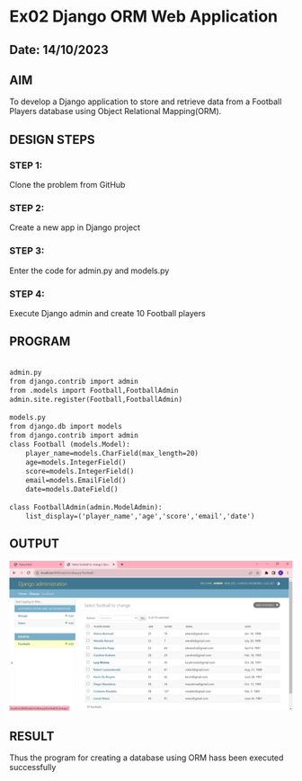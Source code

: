# Ex02 Django ORM Web Application
## Date: 14/10/2023

## AIM
To develop a Django application to store and retrieve data from a Football Players database using Object Relational Mapping(ORM).

## DESIGN STEPS

### STEP 1:
Clone the problem from GitHub

### STEP 2:
Create a new app in Django project

### STEP 3:
Enter the code for admin.py and models.py

### STEP 4:
Execute Django admin and create 10 Football players

## PROGRAM
```

admin.py
from django.contrib import admin
from .models import Football,FootballAdmin
admin.site.register(Football,FootballAdmin)

models.py
from django.db import models
from django.contrib import admin
class Football (models.Model):
    player_name=models.CharField(max_length=20)
    age=models.IntegerField()
    score=models.IntegerField()
    email=models.EmailField()
    date=models.DateField()
    
class FootballAdmin(admin.ModelAdmin):
    list_display=('player_name','age','score','email','date')

```

## OUTPUT

![Alt text](football.png)

## RESULT
Thus the program for creating a database using ORM hass been executed successfully
